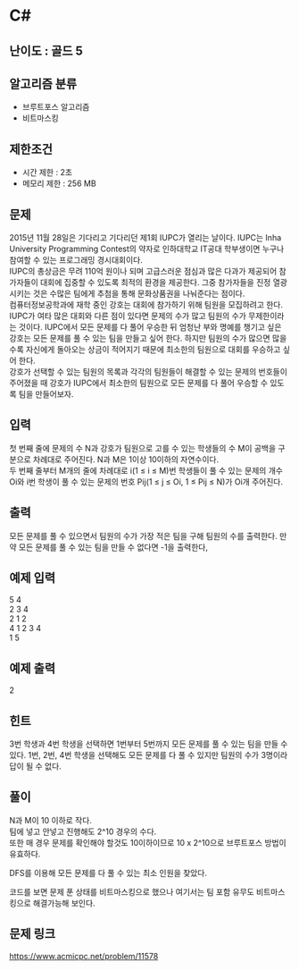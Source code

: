 # C#

## 난이도 : 골드 5

## 알고리즘 분류
  - 브루트포스 알고리즘
  - 비트마스킹

## 제한조건
  - 시간 제한 : 2초
  - 메모리 제한 : 256 MB

## 문제
2015년 11월 28일은 기다리고 기다리던 제1회 IUPC가 열리는 날이다. IUPC는 Inha University Programming Contest의 약자로 인하대학교 IT공대 학부생이면 누구나 참여할 수 있는 프로그래밍 경시대회이다.<br/>
IUPC의 총상금은 무려 110억 원이나 되며 고급스러운 점심과 많은 다과가 제공되어 참가자들이 대회에 집중할 수 있도록 최적의 환경을 제공한다. 그중 참가자들을 진정 열광시키는 것은 수많은 팀에게 추첨을 통해 문화상품권을 나눠준다는 점이다.<br/>
컴퓨터정보공학과에 재학 중인 강호는 대회에 참가하기 위해 팀원을 모집하려고 한다. IUPC가 여타 많은 대회와 다른 점이 있다면 문제의 수가 많고 팀원의 수가 무제한이라는 것이다. IUPC에서 모든 문제를 다 풀어 우승한 뒤 엄청난 부와 명예를 챙기고 싶은 강호는 모든 문제를 풀 수 있는 팀을 만들고 싶어 한다. 하지만 팀원의 수가 많으면 많을수록 자신에게 돌아오는 상금이 적어지기 때문에 최소한의 팀원으로 대회를 우승하고 싶어 한다.<br/>
강호가 선택할 수 있는 팀원의 목록과 각각의 팀원들이 해결할 수 있는 문제의 번호들이 주어졌을 때 강호가 IUPC에서 최소한의 팀원으로 모든 문제를 다 풀어 우승할 수 있도록 팀을 만들어보자.<br/>


## 입력
첫 번째 줄에 문제의 수 N과 강호가 팀원으로 고를 수 있는 학생들의 수 M이 공백을 구분으로 차례대로 주어진다. N과 M은 1이상 10이하의 자연수이다.<br/>
두 번째 줄부터 M개의 줄에 차례대로 i(1 ≤ i ≤ M)번 학생들이 풀 수 있는 문제의 개수 Oi와 i번 학생이 풀 수 있는 문제의 번호 Pij(1 ≤ j ≤ Oi, 1 ≤ Pij ≤ N)가 Oi개 주어진다.<br/>


## 출력
모든 문제를 풀 수 있으면서 팀원의 수가 가장 적은 팀을 구해 팀원의 수를 출력한다. 만약 모든 문제를 풀 수 있는 팀을 만들 수 없다면 -1을 출력한다,<br/>


## 예제 입력
5 4<br/>
2 3 4<br/>
2 1 2<br/>
4 1 2 3 4<br/>
1 5<br/>


## 예제 출력
2<br/>


## 힌트
3번 학생과 4번 학생을 선택하면 1번부터 5번까지 모든 문제를 풀 수 있는 팀을 만들 수 있다. 1번, 2번, 4번 학생을 선택해도 모든 문제를 다 풀 수 있지만 팀원의 수가 3명이라 답이 될 수 없다.<br/>


## 풀이
N과 M이 10 이하로 작다.<br/>
팀에 넣고 안넣고 진행해도 2^10 경우의 수다.<br/>
또한 매 경우 문제를 확인해야 할것도 10이하이므로 10 x 2^10으로 브루트포스 방법이 유효하다.<br/>


DFS를 이용해 모든 문제를 다 풀 수 있는 최소 인원을 찾았다.<br/>


코드를 보면 문제 푼 상태를 비트마스킹으로 했으나 여기서는 팀 포함 유무도 비트마스킹으로 해결가능해 보인다.<br/>


## 문제 링크
https://www.acmicpc.net/problem/11578